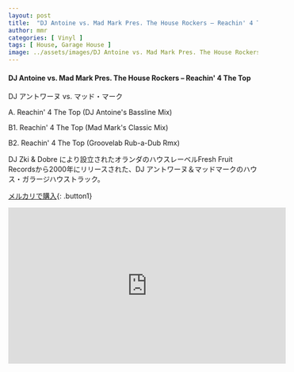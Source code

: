 ```yaml
---
layout: post
title:  "DJ Antoine vs. Mad Mark Pres. The House Rockers – Reachin' 4 The Top"
author: mmr
categories: [ Vinyl ]
tags: [ House, Garage House ]
image: ../assets/images/DJ Antoine vs. Mad Mark Pres. The House Rockers – Reachin' 4 The Top.jpg
---
```


#### DJ Antoine vs. Mad Mark Pres. The House Rockers – Reachin' 4 The Top

DJ アントワーヌ vs. マッド・マーク

A. Reachin' 4 The Top (DJ Antoine's Bassline Mix)

B1. Reachin' 4 The Top (Mad Mark's Classic Mix)

B2. Reachin' 4 The Top (Groovelab Rub-a-Dub Rmx)

DJ Zki & Dobre により設立されたオランダのハウスレーベルFresh Fruit Recordsから2000年にリリースされた、DJ アントワーヌ＆マッドマークのハウス・ガラージハウストラック。

[メルカリで購入](https://jp.mercari.com/item/m75503570043?afid=6142608987){: .button1}


<iframe width="560" height="315" src="https://www.youtube.com/embed/L96jrumE-mA?si=4_GXCJ5r_meEeOdu" title="YouTube video player" frameborder="0" allow="accelerometer; autoplay; clipboard-write; encrypted-media; gyroscope; picture-in-picture; web-share" referrerpolicy="strict-origin-when-cross-origin" allowfullscreen></iframe>